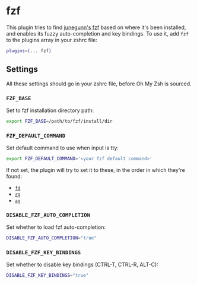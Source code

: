 # fzf
This plugin tries to find [junegunn's fzf](https://github.com/junegunn/fzf) based on where
it's been installed, and enables its fuzzy auto-completion and key bindings.
To use it, add `fzf` to the plugins array in your zshrc file:
```zsh
plugins=(... fzf)
```
## Settings
All these settings should go in your zshrc file, before Oh My Zsh is sourced.
### `FZF_BASE`
Set to fzf installation directory path:
```zsh
export FZF_BASE=/path/to/fzf/install/dir
```
### `FZF_DEFAULT_COMMAND`
Set default command to use when input is tty:
```zsh
export FZF_DEFAULT_COMMAND='<your fzf default command>'
```
If not set, the plugin will try to set it to these, in the order in which they're found:
- [`fd`](https://github.com/sharkdp/fd)
- [`rg`](https://github.com/BurntSushi/ripgrep)
- [`ag`](https://github.com/ggreer/the_silver_searcher)
### `DISABLE_FZF_AUTO_COMPLETION`
Set whether to load fzf auto-completion:
```zsh
DISABLE_FZF_AUTO_COMPLETION="true"
```
### `DISABLE_FZF_KEY_BINDINGS`
Set whether to disable key bindings (CTRL-T, CTRL-R, ALT-C):
```zsh
DISABLE_FZF_KEY_BINDINGS="true"
```
